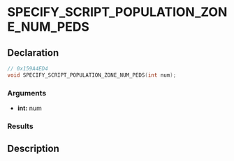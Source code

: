 # SPECIFY_SCRIPT_POPULATION_ZONE_NUM_PEDS

## Declaration
```cpp
// 0x159A4ED4
void SPECIFY_SCRIPT_POPULATION_ZONE_NUM_PEDS(int num);
```

### Arguments
- **int:** num

### Results

## Description
